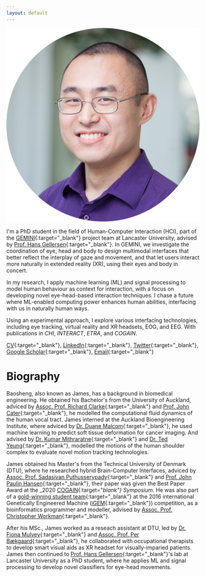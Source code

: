 ```yaml
---
layout: default
---
```


![James](images/HOU_circle.jpg)

I'm a PhD student in the field of Human-Computer Interaction (HCI), part of the [GEMINI](https://gemini-erc.eu/){:target="_blank"} project team at Lancaster University, advised by [Prof. Hans Gellersen](https://www.lancaster.ac.uk/scc/about-us/people/hans-gellersen){:target="_blank"}. In GEMINI, we investigate the coordination of eye, head and body to design multimodal interfaces that better reflect the interplay of gaze and movement, and that let users interact more naturally in extended reality (XR), using their eyes and body in concert. 

In my research, I apply machine learning (ML) and signal processing to model human behaviour as context for interaction, with a focus on developing novel eye-head-based interaction techniques. I chase a future where ML-enabled computing power enhances human abilities, interfacing with us in naturally human ways. 

Using an experimental approach, I explore various interfacing technologies, including eye tracking, virtual reality and XR headsets, EOG, and EEG. With publications in _CHI_, _INTERACT_, _ETRA_, and _COGAIN_.

[CV](docs/resume.pdf){:target="_blank"}, [LinkedIn](https://uk.linkedin.com/in/baosheng-james-hou-420931217){:target="_blank"}, [Twitter](https://twitter.com/JamesBHou
){:target="_blank"}, [Google Scholar](https://scholar.google.com/citations?user=hwPzzQcAAAAJ&hl=en){:target="_blank"}, [Email](mailto:b.hou2@lancaster.ac.uk){:target="_blank"}

# Biography
Baosheng, also known as James, has a background in biomedical engineering. He obtained his Bachelor's from the University of Auckland, adviced by [Assoc. Prof. Richard Clarke](https://profiles.auckland.ac.nz/rj-clarke){:target="_blank"} and [Prof. John Cater](https://www.canterbury.ac.nz/engineering/contact-us/people/john-cater.html){:target="_blank"}, he modelled the computational fluid dynamics of the human vocal tract. James interned at the Auckland Bioengineering Institute, where adviced by [Dr. Duane Malcom](https://www.flowx.io/about/){:target="_blank"}, he used machine learning to predict soft tissue deformation for cancer imaging. And advised by [Dr. Kumar Mithraratne](https://profiles.auckland.ac.nz/p-mithraratne/about){:target="_blank"} and [Dr. Ted Yeung](https://profiles.auckland.ac.nz/ted-yeung){:target="_blank"}, modelled the motions of the human shoulder complex to evaluate novel motion tracking technologies. 

James obtained his Master's from the Technical University of Denmark (DTU), where he researched hybrid Brain-Computer Interfaces, adviced by [Assoc. Prof. Sadasivan Puthusserypady](https://orbit.dtu.dk/en/persons/sadasivan-puthusserypady){:target="_blank"} and [Prof. John Paulin Hansen](https://orbit.dtu.dk/en/persons/john-paulin-hansen){:target="_blank"}, their paper was given the Best Paper Award at the _2020 [COGAIN](http://cogain2020.cogain.org/){:target="_blank"} Symposium_. He was also part of a [gold-winning student team](https://2016.igem.org/Team:DTU-Denmark){:target="_blank"} at the 2016 international Genetically Engineered Machine ([iGEM](https://igem.org/){:target="_blank"}) competition, as a bioinformatics programmer and modeller, advised by [Assoc. Prof. Christopher Workman](https://orbit.dtu.dk/en/persons/christopher-workman){:target="_blank"}. 

After his MSc., James worked as a reseach assistant at DTU, led by [Dr. Fiona Mulvey](https://orbit.dtu.dk/en/persons/fiona-b-mulvey){:target="_blank"} and [Assoc. Prof. Per Bækgaard](https://orbit.dtu.dk/en/persons/per-b%C3%A6kgaard){:target="_blank"}, he collaborated with occupational therapists to develop smart visual aids as XR headset for visually-imparied patients. James then continued to [Prof. Hans Gellersen](https://www.lancaster.ac.uk/scc/about-us/people/hans-gellersen){:target="_blank"}'s lab at Lancaster University as a PhD student, where he applies ML and signal processing to develop novel classifiers for eye-head movements. 

